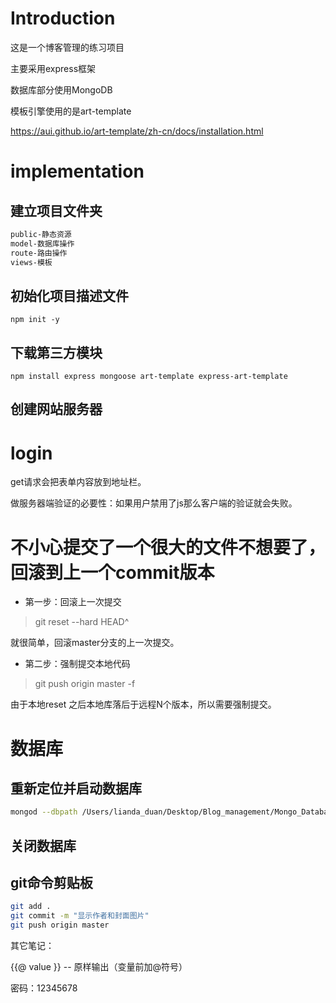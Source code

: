 # Introduction

这是一个博客管理的练习项目

主要采用express框架

数据库部分使用MongoDB

模板引擎使用的是art-template

https://aui.github.io/art-template/zh-cn/docs/installation.html

# implementation

## 建立项目文件夹

```bash
public-静态资源
model-数据库操作
route-路由操作
views-模板
```


## 初始化项目描述文件

```
npm init -y
```



## 下载第三方模块

```
npm install express mongoose art-template express-art-template
```



## 创建网站服务器

# login

get请求会把表单内容放到地址栏。

做服务器端验证的必要性：如果用户禁用了js那么客户端的验证就会失败。

# 不小心提交了一个很大的文件不想要了，回滚到上一个commit版本

- 第一步：回滚上一次提交

> git reset --hard HEAD^

就很简单，回滚master分支的上一次提交。

- 第二步：强制提交本地代码

> git push origin master -f

由于本地reset 之后本地库落后于远程N个版本，所以需要强制提交。

# 数据库



## 重新定位并启动数据库

```bash
mongod --dbpath /Users/lianda_duan/Desktop/Blog_management/Mongo_Database_file
```

## 关闭数据库



## git命令剪贴板

```bash
git add .
git commit -m "显示作者和封面图片"
git push origin master
```



其它笔记：

{{@ value }}      -- 原样输出（变量前加@符号）

密码：12345678

